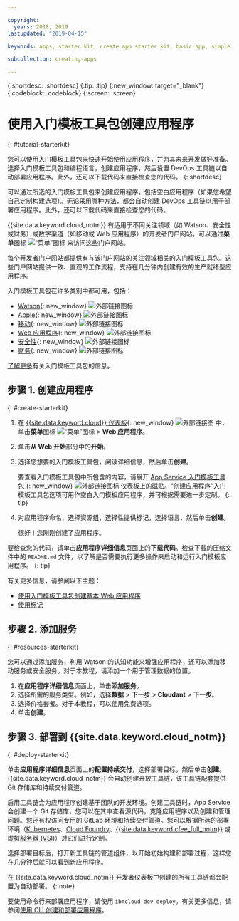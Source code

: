 ```yaml
---

copyright:
  years: 2018, 2019
lastupdated: "2019-04-15"

keywords: apps, starter kit, create app starter kit, basic app, simple app

subcollection: creating-apps

---
```


{:shortdesc: .shortdesc}
{:tip: .tip}
{:new_window: target="_blank"}
{:codeblock: .codeblock}
{:screen: .screen}

# 使用入门模板工具包创建应用程序
{: #tutorial-starterkit}

您可以使用入门模板工具包来快速开始使用应用程序，并为其未来开发做好准备。选择入门模板工具包和编程语言，创建应用程序，然后设置 DevOps 工具链以自动部署应用程序。此外，还可以下载代码来直接检查您的代码。
{: shortdesc}

可以通过所选的入门模板工具包来创建应用程序，包括空白应用程序（如果您希望自己定制构建选项）。无论采用哪种方法，都会自动创建 DevOps 工具链以用于部署应用程序。此外，还可以下载代码来直接检查您的代码。

{{site.data.keyword.cloud_notm}} 有适用于不同关注领域（如 Watson、安全性或财务）或数字渠道（如移动或 Web 应用程序）的开发者门户网站。可以通过**菜单**图标 ![“菜单”图标](../../icons/icon_hamburger.svg) 来访问这些门户网站。

每个开发者门户网站都提供有与该门户网站的关注领域相关的入门模板工具包。这些门户网站提供一致、直观的工作流程，支持在几分钟内创建有效的生产就绪型应用程序。

入门模板工具包在许多类别中都可用，包括：
* [Watson](https://{DomainName}/developer/watson/dashboard){: new_window} ![外部链接图标](../../icons/launch-glyph.svg "外部链接图标")
* [Apple](https://{DomainName}/developer/appledevelopment/dashboard){: new_window} ![外部链接图标](../../icons/launch-glyph.svg "外部链接图标")
* [移动](https://{DomainName}/developer/mobile/dashboard){: new_window} ![外部链接图标](../../icons/launch-glyph.svg "外部链接图标")
* [Web 应用程序](https://{DomainName}/developer/appservice/dashboard){: new_window} ![外部链接图标](../../icons/launch-glyph.svg "外部链接图标")
* [安全性](https://{DomainName}/developer/security/dashboard){: new_window} ![外部链接图标](../../icons/launch-glyph.svg "外部链接图标")
* [财务](https://{DomainName}/developer/finance/dashboard){: new_window} ![外部链接图标](../../icons/launch-glyph.svg "外部链接图标")

[了解更多](/docs/apps?topic=creating-apps-starter-kits)有关入门模板工具包的信息。

## 步骤 1. 创建应用程序
{: #create-starterkit}

1. 在 [{{site.data.keyword.cloud}} 仪表板](https://{DomainName}){: new_window} ![外部链接图](../../icons/launch-glyph.svg "外部链接图标") 中，单击**菜单**图标 ![“菜单”图标](../../icons/icon_hamburger.svg) > **Web 应用程序**。

2. 单击**从 Web 开始**部分中的**开始**。

3. 选择您想要的入门模板工具包，阅读详细信息，然后单击**创建**。
    
    要查看入门模板工具包中所包含的内容，请展开 [App Service 入门模板工具包 ](https://{DomainName}/developer/appservice/starter-kits){: new_window} ![外部链接图标](../../icons/launch-glyph.svg "外部链接图标") 仪表板上的磁贴。“创建应用程序”入门模板工具包选项可用作空白入门模板应用程序，并可根据需要进一步定制。
    {: tip}

4. 对应用程序命名，选择资源组，选择性提供标记，选择语言，然后单击**创建**。
    
    很好！您刚刚创建了应用程序。

要检查您的代码，请单击**应用程序详细信息**页面上的**下载代码**。检查下载的压缩文件中的 `README.md` 文件，以了解是否需要执行更多操作来启动和运行入门模板应用程序。
{: tip}

有关更多信息，请参阅以下主题：
 * [使用入门模板工具包创建基本 Web 应用程序](/docs/apps/tutorials?topic=creating-apps-tutorial-webapp)
 * [使用标记](/docs/resources?topic=resources-tag)

## 步骤 2. 添加服务
{: #resources-starterkit}

您可以通过添加服务，利用 Watson 的认知功能来增强应用程序，还可以添加移动服务或安全服务。对于本教程，请添加一个用于管理数据的位置。

1. 在**应用程序详细信息**页面上，单击**添加服务**。
2. 选择所需的服务类型。例如，选择**数据** > **下一步** > **Cloudant** > **下一步**。
3. 选择价格套餐。对于本教程，可以使用免费选项。
4. 单击**创建**。

## 步骤 3. 部署到 {{site.data.keyword.cloud_notm}}
{: #deploy-starterkit}

单击**应用程序详细信息**页面上的**配置持续交付**，选择部署目标，然后单击**创建**。{{site.data.keyword.cloud_notm}} 会自动创建开放工具链，该工具链配套提供 Git 存储库和持续交付管道。

启用工具链会为应用程序创建基于团队的开发环境。创建工具链时，App Service 会创建一个 Git 存储库，您可以在其中查看源代码，克隆应用程序以及创建和管理问题。您还有权访问专用的 GitLab 环境和持续交付管道。您可以根据所选的部署环境（[Kubernetes](/docs/containers?topic=containers-container_index)、[Cloud Foundry](/docs/cloud-foundry-public?topic=cloud-foundry-public-about-cf)、[{{site.data.keyword.cfee_full_notm}}](/docs/cloud-foundry?topic=cloud-foundry-about) 或[虚拟服务器 (VSI)](/docs/vsi?topic=virtual-servers-getting-started-with-virtual-servers)）对它们进行定制。

选择部署目标后，打开新工具链的管道组件，以开始初始构建和部署过程，这样您在几分钟后就可以看到新应用程序。

在 {{site.data.keyword.cloud_notm}} 开发者仪表板中创建的所有工具链都会配置为自动部署。
{: note}

要使用命令行来部署应用程序，请使用 `ibmcloud dev deploy`。有关更多信息，请参阅[使用 CLI 创建和部署应用程序](/docs/apps?topic=creating-apps-create-deploy-app-cli)。
